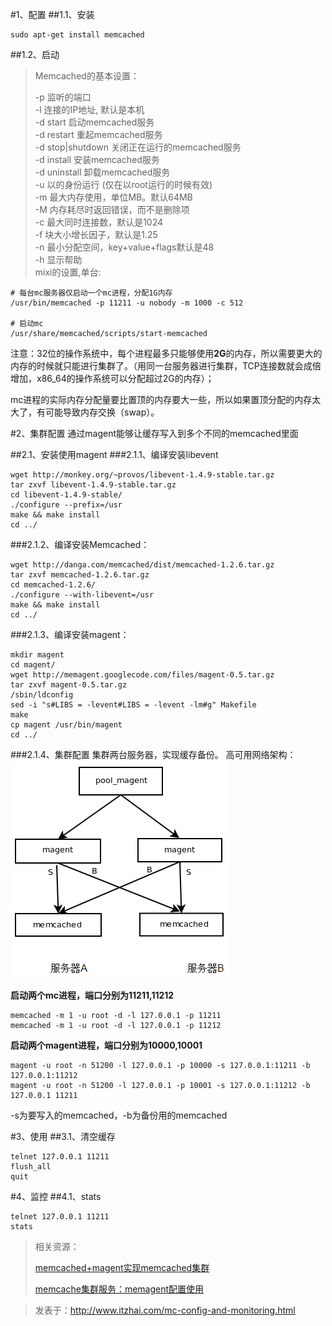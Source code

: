 #1、配置
##1.1、安装
```
sudo apt-get install memcached
```
##1.2、启动
> Memcached的基本设置：
>     
> -p 监听的端口    
> -l 连接的IP地址, 默认是本机    
> -d start 启动memcached服务    
> -d restart 重起memcached服务    
> -d stop|shutdown 关闭正在运行的memcached服务    
> -d install 安装memcached服务    
> -d uninstall 卸载memcached服务    
> -u 以的身份运行 (仅在以root运行的时候有效)    
> -m 最大内存使用，单位MB。默认64MB    
> -M 内存耗尽时返回错误，而不是删除项    
> -c 最大同时连接数，默认是1024    
> -f 块大小增长因子，默认是1.25    
> -n 最小分配空间，key+value+flags默认是48    
> -h 显示帮助    
> mixi的设置,单台:    

```shell
# 每台mc服务器仅启动一个mc进程，分配1G内存
/usr/bin/memcached -p 11211 -u nobody -m 1000 -c 512

# 启动mc
/usr/share/memcached/scripts/start-memcached
```    

注意：32位的操作系统中，每个进程最多只能够使用**2G**的内存，所以需要更大的内存的时候就只能进行集群了。（用同一台服务器进行集群，TCP连接数就会成倍增加，x86_64的操作系统可以分配超过2G的内存）；

mc进程的实际内存分配量要比置顶的内存要大一些，所以如果置顶分配的内存太大了，有可能导致内存交换（swap）。

#2、集群配置
通过magent能够让缓存写入到多个不同的memcached里面

##2.1、安装使用magent
###2.1.1、编译安装libevent
```shell
wget http://monkey.org/~provos/libevent-1.4.9-stable.tar.gz
tar zxvf libevent-1.4.9-stable.tar.gz
cd libevent-1.4.9-stable/
./configure --prefix=/usr
make && make install
cd ../
```

###2.1.2、编译安装Memcached：
```shell
wget http://danga.com/memcached/dist/memcached-1.2.6.tar.gz
tar zxvf memcached-1.2.6.tar.gz
cd memcached-1.2.6/
./configure --with-libevent=/usr
make && make install
cd ../
```

###2.1.3、编译安装magent：
```shell
mkdir magent
cd magent/
wget http://memagent.googlecode.com/files/magent-0.5.tar.gz
tar zxvf magent-0.5.tar.gz
/sbin/ldconfig
sed -i "s#LIBS = -levent#LIBS = -levent -lm#g" Makefile
make
cp magent /usr/bin/magent
cd ../
```

###2.1.4、集群配置
集群两台服务器，实现缓存备份。
高可用网络架构：    
![](https://raw.githubusercontent.com/arthinking/informal-essay/master/images/2014/12/20141217-mc001.png)

**启动两个mc进程，端口分别为11211,11212**
```shell
memcached -m 1 -u root -d -l 127.0.0.1 -p 11211
memcached -m 1 -u root -d -l 127.0.0.1 -p 11212
```

**启动两个magent进程，端口分别为10000,10001**
```shell
magent -u root -n 51200 -l 127.0.0.1 -p 10000 -s 127.0.0.1:11211 -b 127.0.0.1:11212
magent -u root -n 51200 -l 127.0.0.1 -p 10001 -s 127.0.0.1:11212 -b 127.0.0.1 11211
```

-s为要写入的memcached，-b为备份用的memcached    

#3、使用
##3.1、清空缓存
```
telnet 127.0.0.1 11211
flush_all
quit
```

#4、监控
##4.1、stats
```shell
telnet 127.0.0.1 11211
stats
```

> 相关资源：
>     
> [memcached+magent实现memcached集群](http://www.cnblogs.com/happyday56/p/3461113.html "memcached+magent实现memcached集群")     
>
> [memcache集群服务：memagent配置使用  ](http://zhumeng8337797.blog.163.com/blog/static/10076891420113431424757/ "memcache集群服务：memagent配置使用  ")

> 发表于：http://www.itzhai.com/mc-config-and-monitoring.html
